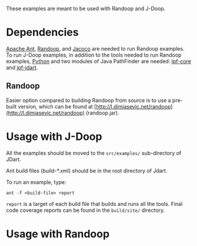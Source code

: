 These examples are meant to be used with Randoop and J-Doop.

# Dependencies

[Apache Ant](https://ant.apache.org/),
[Randoop](https://bitbucket.org/psycopaths/randoop), and
[Jacoco](http://www.eclemma.org/jacoco/) are needed to run Randoop
examples. To run J-Doop examples, in addition to the tools needed to
run Randoop examples, [Python](http://python.org/) and two modules of
Java PathFinder are needed:
[jpf-core](http://babelfish.arc.nasa.gov/trac/jpf/wiki/projects/jpf-core)
and [jpf-jdart](https://bitbucket.org/psycopaths/jpf-jdart).

## Randoop

Easier option compared to building Randoop from source is to use a
pre-built version, which can be found at
[http://l.dimjasevic.net/randoop](http://l.dimjasevic.net/randoop)
(randoop.jar).

# Usage with J-Doop

All the examples should be moved to the `src/examples/` sub-directory
of JDart.

Ant build files (build-*.xml) should be in the root directory of Jdart.

To run an example, type:

`ant -f <build-file> report`

`report` is a target of each build file that builds and runs all the
tools. Final code coverage reports can be found in the `build/site/`
directory.

# Usage with Randoop
